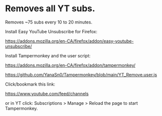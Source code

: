 #  Removes all YT subs.

Removes ~75 subs every 10 to 20 minutes.

Install Easy YouTube Unsubscribe for Firefox: 

https://addons.mozilla.org/en-CA/firefox/addon/easy-youtube-unsubscribe/

Install Tampermonkey and the user script: 

https://addons.mozilla.org/en-CA/firefox/addon/tampermonkey/

https://github.com/YanaSn0/Tampermonkey/blob/main/YT_Remove.user.js

Click/bookmark this link: 

https://www.youtube.com/feed/channels

or in YT click: Subscriptions > Manage > Reload the page to start Tampermonkey.
